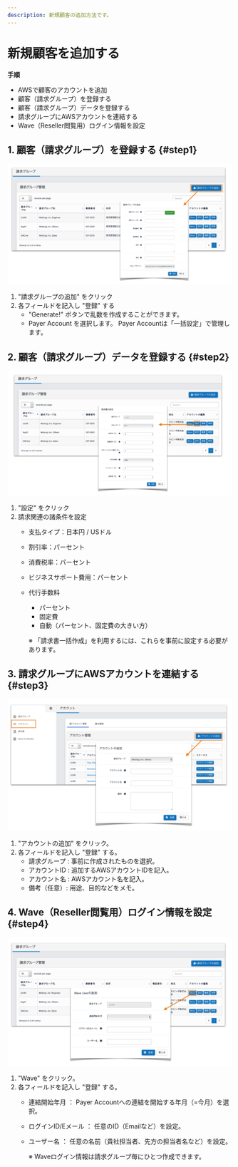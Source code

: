 ```yaml
---
description: 新規顧客の追加方法です。
---
```


# 新規顧客を追加する

**手順**

* AWSで顧客のアカウントを追加
* 顧客（請求グループ）を登録する
* 顧客（請求グループ）データを登録する
* 請求グループにAWSアカウントを連結する
* Wave（Reseller閲覧用）ログイン情報を設定

## 1. 顧客（請求グループ）を登録する {#step1}

![](../.gitbook/assets/add_user.png)



1. "請求グループの追加" をクリック
2. 各フィールドを記入し "登録" する
   * "Generate!" ボタンで乱数を作成することができます。
   * Payer Account を選択します。 Payer Accountは「一括設定」で管理します。

## 2. 顧客（請求グループ）データを登録する {#step2}

![](../.gitbook/assets/add_setting.png)



1. "設定" をクリック
2. 請求関連の諸条件を設定
   * 支払タイプ：日本円 / USドル
   * 割引率：パーセント
   * 消費税率：パーセント
   * ビジネスサポート費用：パーセント
   * 代行手数料

     * パーセント
     * 固定費
     * 自動（パーセント、固定費の大きい方）

     ※ 「請求書一括作成」を利用するには、これらを事前に設定する必要があります。

## 3. 請求グループにAWSアカウントを連結する {#step3}

![](../.gitbook/assets/add_account.png)



1. "アカウントの追加" をクリック。
2. 各フィールドを記入し "登録" する。
   * 請求グループ : 事前に作成されたものを選択。
   * アカウントID : 追加するAWSアカウントIDを記入。
   * アカウント名 : AWSアカウント名を記入。
   * 備考（任意）: 用途、目的などをメモ。

## 4. Wave（Reseller閲覧用）ログイン情報を設定 {#step4}

![](../.gitbook/assets/wave_setting.png)



1. "Wave" をクリック。
2. 各フィールドを記入し "登録" する。
   * 連結開始年月 ： Payer Accountへの連結を開始する年月（=今月）を選択。
   * ログインID/Eメール ： 任意のID（Emailなど）を設定。
   * ユーザー名 ： 任意の名前（貴社担当者、先方の担当者名など）を設定。

     ※ Waveログイン情報は請求グループ毎にひとつ作成できます。


